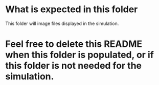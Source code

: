 # What is expected in this folder
This folder will image files displayed in the simulation.

# Feel free to delete this README when this folder is populated, or if this folder is not needed for the simulation.
